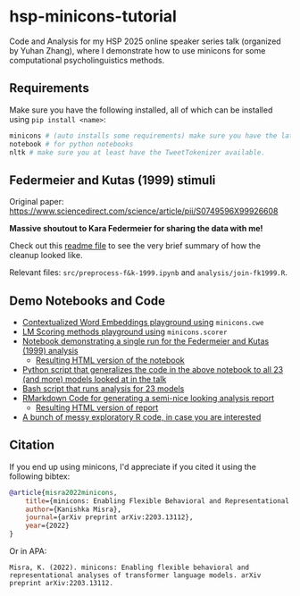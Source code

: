 # hsp-minicons-tutorial
Code and Analysis for my HSP 2025 online speaker series talk (organized by Yuhan Zhang), where I demonstrate how to use minicons for some computational psycholinguistics methods.

## Requirements

Make sure you have the following installed, all of which can be installed using `pip install <name>`:

```bash
minicons # (auto installs some requirements) make sure you have the latest version.
notebook # for python notebooks
nltk # make sure you at least have the TweetTokenizer available.
```

## Federmeier and Kutas (1999) stimuli

Original paper: https://www.sciencedirect.com/science/article/pii/S0749596X99926608

**Massive shoutout to Kara Federmeier for sharing the data with me!**

Check out this [readme file](./data/README.md) to see the very brief summary of how the cleanup looked like.

Relevant files: `src/preprocess-f&k-1999.ipynb` and `analysis/join-fk1999.R`.

## Demo Notebooks and Code

* [Contextualized Word Embeddings playground using](src/MLM-CWE.ipynb) `minicons.cwe`
* [LM Scoring methods playground using](src/lm-scoring%20tutorial.ipynb) `minicons.scorer`
* [Notebook demonstrating a single run for the Federmeier and Kutas (1999) analysis](src/federmeier%20and%20kutas%20-%20single%20run.ipynb)
    * [Resulting HTML version of the notebook](src/federmeier%20and%20kutas%20-%20single%20run.html)
* [Python script that generalizes the code in the above notebook to all 23 (and more) models looked at in the talk](src/lm-scores.py)
* [Bash script that runs analysis for 23 models](scripts/run_fk1999.sh) 
* [RMarkdown Code for generating a semi-nice looking analysis report](analysis/analyze-fk1999.Rmd)
    * [Resulting HTML version of report](analysis/analyze-fk1999.html)
* [A bunch of messy exploratory R code, in case you are interested](analysis/analyze-fk1999.R)


## Citation

If you end up using minicons, I'd appreciate if you cited it using the following bibtex:

```bib
@article{misra2022minicons,
    title={minicons: Enabling Flexible Behavioral and Representational Analyses of Transformer Language Models},
    author={Kanishka Misra},
    journal={arXiv preprint arXiv:2203.13112},
    year={2022}
}
```

Or in APA: 

```
Misra, K. (2022). minicons: Enabling flexible behavioral and representational analyses of transformer language models. arXiv preprint arXiv:2203.13112.
```